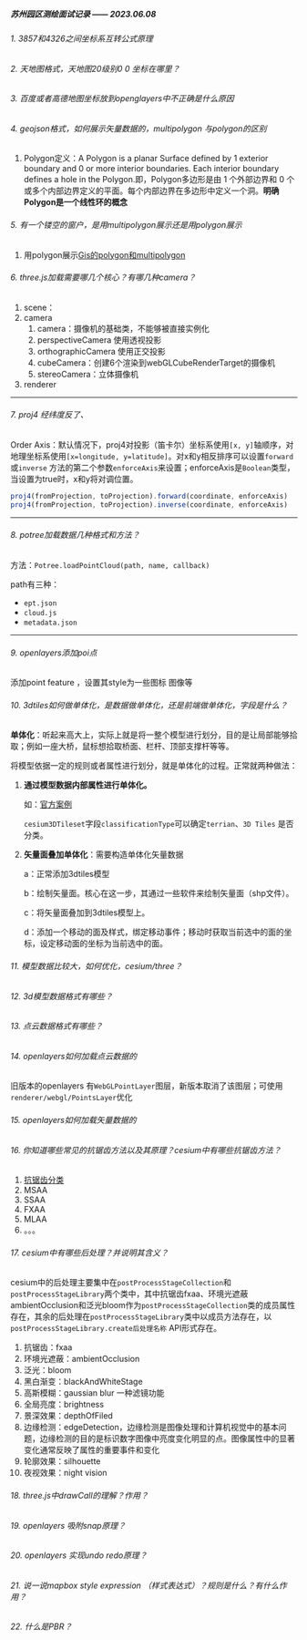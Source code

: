 

##### 苏州园区测绘面试记录 —— 2023.06.08

###### 1. 3857和4326之间坐标系互转公式原理

###### 2. 天地图格式，天地图20级别0 0 坐标在哪里？

###### 3. 百度或者高德地图坐标放到openglayers中不正确是什么原因

###### 4. geojson格式，如何展示矢量数据的，multipolygon 与polygon的区别

1. Polygon定义：A Polygon is a planar Surface defined by 1 exterior boundary and 0 or more interior boundaries. Each interior boundary defines a hole in the Polygon.即，Polygon多边形是由 1 个外部边界和 0 个或多个内部边界定义的平面。每个内部边界在多边形中定义一个洞。**明确Polygon是一个线性环的概念**

###### 5. 有一个镂空的窗户，是用multipolygon展示还是用polygon展示

1. 用polygon展示[Gis的polygon和multipolygon](https://blog.csdn.net/wzwxwc1987/article/details/88582993)

###### 6. three.js加载需要哪几个核心？有哪几种camera？

1. scene：
2. camera
   1. camera：摄像机的基础类，不能够被直接实例化
   2. perspectiveCamera 使用透视投影
   3. orthographicCamera 使用正交投影
   4. cubeCamera：创建6个渲染到webGLCubeRenderTarget的摄像机
   5. stereoCamera：立体摄像机
3. renderer

---

###### 7. proj4 经纬度反了、

Order Axis：默认情况下，proj4对投影（笛卡尔）坐标系使用`[x, y]`轴顺序，对地理坐标系使用`[x=longitude, y=latitude]`。对x和y相反排序可以设置`forward`或`inverse`	方法的第二个参数`enforceAxis`来设置；enforceAxis是`Boolean`类型，当设置为true时，x和y将对调位置。		

```typescript
proj4(fromProjection, toProjection).forward(coordinate, enforceAxis)
proj4(fromProjection, toProjection).inverse(coordinate, enforceAxis)
```

---

###### 8. potree加载数据几种格式和方法？

方法：`Potree.loadPointCloud(path, name, callback)`

path有三种：

* `ept.json`
* `cloud.js`
* `metadata.json`

---

###### 9. openlayers添加poi点

添加point feature ，设置其style为一些图标 图像等

###### 10. 3dtiles如何做单体化，是数据做单体化，还是前端做单体化，字段是什么？

**单体化**：听起来高大上，实际上就是将一整个模型进行划分，目的是让局部能够拾取；例如一座大桥，鼠标想拾取桥面、栏杆、顶部支撑杆等等。

将模型依据一定的规则或者属性进行划分，就是单体化的过程。正常就两种做法：

1. **通过模型数据内部属性进行单体化。**

   如：[官方案例](https://sandcastle.cesium.com/?src=3D%20Tiles%20Feature%20Styling.html )

   `cesium3DTileset`字段`classificationType`可以确定`terrian`、`3D Tiles`	是否分类。

2. **矢量面叠加单体化**：需要构造单体化矢量数据

   a：正常添加3dtiles模型

   b：绘制矢量面。核心在这一步，其通过一些软件来绘制矢量面（shp文件）。

   c：将矢量面叠加到3dtiles模型上。

   d：添加一个移动的面及样式，绑定移动事件；移动时获取当前选中的面的坐标，设定移动面的坐标为当前选中的面。

   

###### 11. 模型数据比较大，如何优化，cesium/three？

###### 12. 3d模型数据格式有哪些？

###### 13. 点云数据格式有哪些？

###### 14. openlayers如何加载点云数据的

旧版本的openlayers 有`WebGLPointLayer`图层，新版本取消了该图层；可使用`renderer/webgl/PointsLayer`优化

###### 15. openlayers如何加载矢量数据的

###### 16. 你知道哪些常见的抗锯齿方法以及其原理？cesium中有哪些抗锯齿方法？

1. [抗锯齿分类](https://zhuanlan.zhihu.com/p/159171397)
2. MSAA
3. SSAA
4. FXAA
5. MLAA
6. 。。。

###### 17. cesium中有哪些后处理？并说明其含义？

cesium中的后处理主要集中在`postProcessStageCollection`和`postProcessStageLibrary`两个类中，其中抗锯齿fxaa、环境光遮蔽ambientOcclusion和泛光bloom作为`postProcessStageCollection`类的成员属性存在，其余的后处理在`postProcessStageLibrary`类中以成员方法存在，以`postProcessStageLibrary.create后处理名称` API形式存在。

1. 抗锯齿：fxaa
2. 环境光遮蔽：ambientOcclusion
3. 泛光：bloom
4. 黑白渐变：blackAndWhiteStage
5. 高斯模糊：gaussian blur 一种滤镜功能
6. 全局亮度：brightness
7. 景深效果：depthOfFiled
8. 边缘检测：edgeDetection，边缘检测是图像处理和计算机视觉中的基本问题，边缘检测的目的是标识数字图像中亮度变化明显的点。图像属性中的显著变化通常反映了属性的重要事件和变化
9. 轮廓效果：silhouette
10. 夜视效果：night vision

###### 18. three.js中drawCall的理解？作用？

###### 19. openlayers 吸附snap原理？

###### 20. openlayers 实现undo redo原理？

###### 21. 说一说mapbox style expression （样式表达式）？规则是什么？有什么作用？

###### 22. 什么是PBR？